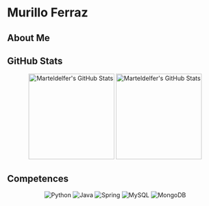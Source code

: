 # Murillo Ferraz

## About Me

## GitHub Stats
<div align=center>
  <img height="200em" src="https://github-readme-stats.vercel.app/api/top-langs/?username=Marteldelfer&theme=default&show_icons=true&hide_border=true&layout=compact" alt="Marteldelfer's GitHub Stats" />
  <img height="200em" src="https://github-readme-streak-stats.herokuapp.com/?user=Marteldelfer&theme=default&hide_border=true" alt="Marteldelfer's GitHub Stats" />
</div>

## Competences
<div align=center>
  <img src="https://img.shields.io/badge/python-3670A0?style=for-the-badge&amp;logo=python&amp;logoColor=ffdd54" alt="Python">
  <img src="https://img.shields.io/badge/java-%23ED8B00.svg?style=for-the-badge&amp;logo=openjdk&amp;logoColor=white" alt="Java">
  <img src="https://img.shields.io/badge/spring-%236DB33F.svg?style=for-the-badge&amp;logo=spring&amp;logoColor=white" alt="Spring">
  <img src="https://img.shields.io/badge/mysql-4479A1.svg?style=for-the-badge&amp;logo=mysql&amp;logoColor=white" alt="MySQL">
  <img src="https://img.shields.io/badge/MongoDB-%234ea94b.svg?style=for-the-badge&amp;logo=mongodb&amp;logoColor=white" alt="MongoDB">
</div>

